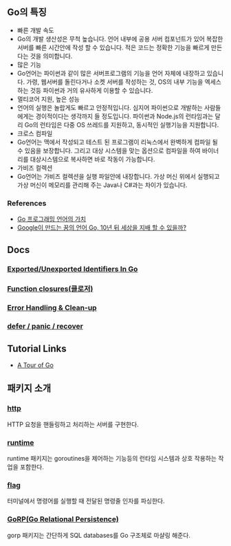 ## Go의 특징

- 빠른 개발 속도
 -  Go의 개발 생산성은 무척 높습니다. 언어 내부에 공용 서버 컴포넌트가 있어 복잡한 서버를 빠른 시간안에 작성 할 수 있습니다. 적은 코드는 정확한 기능을 빠르게 만든다는 것을 의미합니다.
- 많은 기능
 - Go언어는 파이썬과 같이 많은 서버프로그램의 기능을 언어 자체에 내장하고 있습니다. 가령, 웹서버를 돌린다거나 소켓 서버를 작성하는 것, OS의 내부 기능을 엑세스하는 것등 파이썬과 거의 유사하게 이용할 수 있습니다.
- 멀티코어 지원, 높은 성능
 - 언어의 실행은 놀랍게도 빠르고 안정적입니다. 심지어 파이썬으로 개발하는 사람들에게는 경이적이다는 생각까지 들 정도입니다. 파이썬과 Node.js의 런타임과는 달리 Go의 런타임은 다중 OS 쓰레드를 지원하고, 동시적인 실행기능을 지원합니다.
- 크로스 컴파일
 - Go언어는 맥에서 작성되고 테스트 된 프로그램이 리눅스에서 완벽하게 컴파일 될 수 있음을 보장합니다. 그리고 대상 시스템을 맞는 옵션으로 컴파일을 하여 바이너리를 대상시스템으로 복사하면 바로 작동이 가능합니다.
- 가비즈 컬렉션
 - Go언어는 가비즈 컬렉션을 실행 파일안에 내장합니다. 가상 머신 위에서 실행되고 가상 머신이 메모리를 관리해 주는 Java나 C#과는 차이가 있습니다.

### References

- [Go 프로그래밍 언어의 가치](http://younghoonhong.blogspot.kr/2013/09/go.html)
- [Google이 만드는 꿈의 언어 Go, 10년 뒤 세상을 지배 할 수 있을까?](http://apps.iamday.net/apps/talk/662/view.iamday?con=iphone)

## Docs

### [Exported/Unexported Identifiers In Go](Docs/Exported_Unexported_Identifiers_In_Go.md)

### [Function closures(클로저)](Docs/function_closures.md)

### [Error Handling & Clean-up](http://blog.remotty.com/blog/2015/08/15/golangeuro-anjeonhan-seobiseu-mandeulgi/)

### [defer / panic / recover](Docs/defer_panic_recover.md)

## Tutorial Links

- [A Tour of Go](http://go-tour-kr.appspot.com/#1)

## 패키지 소개

### [http](Packages/http)
HTTP 요청을 핸들링하고 처리하는 서버를 구현한다.

### [runtime](Packages/runtime)
runtime 패키지는 goroutines을 제어하는 기능등의 런타임 시스템과 상호 작용하는 작업을 포함한다. 

### [flag](Packages/flag)
터미널에서 명령어를 실행할 때 전달된 명령줄 인자를 파싱한다.

### [GoRP(Go Relational Persistence)](Packages/gorp)
gorp 패키지는 간단하게 SQL databases를 Go 구조체로 마샬링 해준다.
